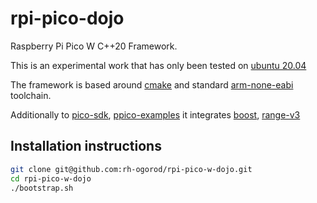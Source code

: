 # rpi-pico-dojo

Raspberry Pi Pico W C++20 Framework.

This is an experimental work that has only been tested on [ubuntu 20.04](https://releases.ubuntu.com/focal/)

The framework is based around [cmake](https://cmake.org/) and standard [arm-none-eabi](https://developer.arm.com/-/media/Files/downloads/gnu/11.3.rel1/binrel/arm-gnu-toolchain-11.3.rel1-x86_64-arm-none-eabi.tar.xz) toolchain.

Additionally to [pico-sdk](https://github.com/raspberrypi/pico-sdk), [ppico-examples](https://github.com/raspberrypi/pico-examples) it integrates [boost](https://github.com/boostorg/boost), [range-v3](https://github.com/ericniebler/range-v3)

## Installation instructions

```sh
git clone git@github.com:rh-ogorod/rpi-pico-w-dojo.git
cd rpi-pico-w-dojo
./bootstrap.sh
```
